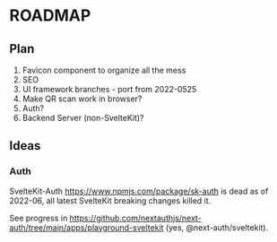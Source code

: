 # ROADMAP

## Plan

1. Favicon component to organize all the mess
2. SEO
3. UI framework branches - port from 2022-0525
4. Make QR scan work in browser?
5. Auth?
6. Backend Server (non-SvelteKit)?

## Ideas

### Auth

SvelteKit-Auth <https://www.npmjs.com/package/sk-auth> is dead as of 2022-06, all latest SvelteKit breaking changes killed it.

See progress in <https://github.com/nextauthjs/next-auth/tree/main/apps/playground-sveltekit> (yes, @next-auth/sveltekit).
